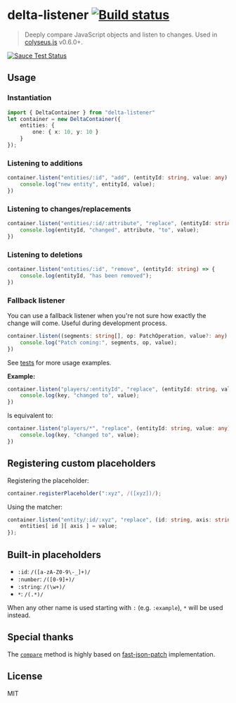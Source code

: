 # delta-listener [![Build status](https://travis-ci.org/endel/delta-listener.svg?branch=master)](https://travis-ci.org/endel/delta-listener)

> Deeply compare JavaScript objects and listen to changes. Used in
[colyseus.js](http://github.com/gamestdio/colyseus.js) v0.6.0+.

[![Sauce Test Status](https://saucelabs.com/browser-matrix/deltalistener.svg)](https://saucelabs.com/u/deltalistener)

## Usage

### Instantiation

```typescript
import { DeltaContainer } from "delta-listener"
let container = new DeltaContainer({
    entities: {
        one: { x: 10, y: 10 }
    }
});
```

### Listening to additions

```typescript
container.listen("entities/:id", "add", (entityId: string, value: any) => {
    console.log("new entity", entityId, value);
})
```

### Listening to changes/replacements

```typescript
container.listen("entities/:id/:attribute", "replace", (entityId: string, attribute: string, value: any) => {
    console.log(entityId, "changed", attribute, "to", value);
})
```

### Listening to deletions

```typescript
container.listen("entities/:id", "remove", (entityId: string) => {
    console.log(entityId, "has been removed");
})
```

### Fallback listener

You can use a fallback listener when you're not sure how exactly the change will
come. Useful during development process.

```typescript
container.listen((segments: string[], op: PatchOperation, value?: any) => {
    console.log("Patch coming:", segments, op, value);
})
```

See [tests](test/delta_test.ts) for more usage examples.

**Example:**

```typescript
container.listen("players/:entityId", "replace", (entityId: string, value: any) => {
    console.log(key, "changed to", value);
})
```

Is equivalent to:

```typescript
container.listen("players/*", "replace", (entityId: string, value: any) => {
    console.log(key, "changed to", value);
})
```

Registering custom placeholders
---

Registering the placeholder:

```typescript
container.registerPlaceholder(":xyz", /([xyz])/);
```

Using the matcher:

```typescript
container.listen("entity/:id/:xyz", "replace", (id: string, axis: string, value: number) => {
    entities[ id ][ axis ] = value;
});
```

Built-in placeholders
---

- `:id`: `/([a-zA-Z0-9\-_]+)/`
- `:number`: `/([0-9]+)/`
- `:string`: `/(\w+)/`
- `*`: `/(.*)/`

When any other name is used starting with `:` (e.g. `:example`), `*` will be
used instead.


Special thanks
---

The [`compare`](src/compare.ts) method is highly based on
[fast-json-patch](https://github.com/Starcounter-Jack/JSON-Patch/)
implementation.

License
---

MIT
